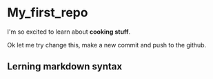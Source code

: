 # My_first_repo

I'm so excited to learn about **cooking stuff**.

Ok let me try change this, make a new commit and push to the github.

## Lerning markdown syntax
